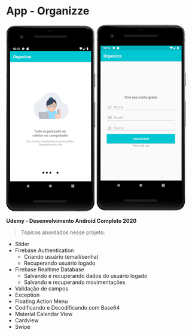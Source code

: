 # App - Organizze

![Imagem APP](https://github.com/Jardier/organizze/blob/master/app/src/main/res/drawable/imagem_app.png)
![Imagem APP](https://github.com/Jardier/organizze/blob/master/app/src/main/res/drawable/imagem_app_1.png)

**Udemy - Desenvolvimento Android Completo 2020**

> Tópicos abordados nesse projeto:
- Slider
- Firebase Authentication
    - Criando usuário (email/senha)
    - Recuperando usuário logado
- Firebase Realtime Database
    - Salvando e recuperando dados do usuário logado
    - Salvando e recuperando movimentações
- Validação de campos
- Exception
- Floating Action Menu
- Codificando e Decodificando com Base64
- Material Calendar View
- Cardview
- Swipe



